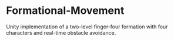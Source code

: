 # Formational-Movement
Unity implementation of a two-level finger-four formation with four characters and real-time obstacle avoidance. 
